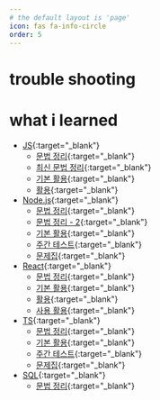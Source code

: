 ```yaml
---
# the default layout is 'page'
icon: fas fa-info-circle
order: 5
---
```


# trouble shooting

# what i learned

- [JS](https://github.com/leekh8/leekh8.github.io/blob/main/assets/lib/code/JS/){:target="\_blank"}
  - [문법 정리](https://github.com/leekh8/leekh8.github.io/blob/main/assets/lib/code/JS/js-grammar.js){:target="\_blank"}
  - [최신 문법 정리](https://github.com/leekh8/leekh8.github.io/blob/main/assets/lib/code/JS/js-grammar-new.jsx){:target="\_blank"}
  - [기본 활용](https://github.com/leekh8/leekh8.github.io/blob/main/assets/lib/code/JS/js-utilizing-basic.js){:target="\_blank"}
  - [활용](https://github.com/leekh8/leekh8.github.io/blob/main/assets/lib/code/JS/js-utilizing.js){:target="\_blank"}
- [Node.js](https://github.com/leekh8/leekh8.github.io/blob/main/assets/lib/code/Node.js/){:target="\_blank"}
  - [문법 정리](https://github.com/leekh8/leekh8.github.io/blob/main/assets/lib/code/Node.js/nodejs-grammar.js){:target="\_blank"}
  - [문법 정리 - 2](https://github.com/leekh8/leekh8.github.io/blob/main/assets/lib/code/Node.js/nodejs-grammar-2.js){:target="\_blank"}
  - [기본 활용](https://github.com/leekh8/leekh8.github.io/blob/main/assets/lib/code/Node.js/nodejs-utilizing-basic.js){:target="\_blank"}
  - [주간 테스트](https://github.com/leekh8/leekh8.github.io/blob/main/assets/lib/code/Node.js/nodejs-weekly-test.js){:target="\_blank"}
  - [문제집](https://github.com/leekh8/leekh8.github.io/blob/main/assets/lib/code/Node.js/nodejs-workbook.js){:target="\_blank"}
- [React](https://github.com/leekh8/leekh8.github.io/blob/main/assets/lib/code/React/){:target="\_blank"}
  - [문법 정리](https://github.com/leekh8/leekh8.github.io/blob/main/assets/lib/code/React/react-grammar.jsx){:target="\_blank"}
  - [기본 활용](https://github.com/leekh8/leekh8.github.io/blob/main/assets/lib/code/React/react-utilizing-basic.jsx){:target="\_blank"}
  - [활용](https://github.com/leekh8/leekh8.github.io/blob/main/assets/lib/code/React/react-utilizing.jsx){:target="\_blank"}
  - [사용 활용](https://github.com/leekh8/leekh8.github.io/blob/main/assets/lib/code/React/react-utilizing-practice.jsx){:target="\_blank"}
- [TS](https://github.com/leekh8/leekh8.github.io/blob/main/assets/lib/code/TS/){:target="\_blank"}
  - [문법 정리](https://github.com/leekh8/leekh8.github.io/blob/main/assets/lib/code/TS/ts-grammar.ts){:target="\_blank"}
  - [기본 활용](https://github.com/leekh8/leekh8.github.io/blob/main/assets/lib/code/TS/ts-utilizing-basic.ts){:target="\_blank"}
  - [주간 테스트](https://github.com/leekh8/leekh8.github.io/blob/main/assets/lib/code/TS/ts-weekly-test.ts){:target="\_blank"}
  - [문제집](https://github.com/leekh8/leekh8.github.io/blob/main/assets/lib/code/TS/ts-workbook.ts){:target="\_blank"}
- [SQL](https://github.com/leekh8/leekh8.github.io/blob/main/assets/lib/code/SQL/){:target="\_blank"}
  - [문법 정리](https://github.com/leekh8/leekh8.github.io/blob/main/assets/lib/code/SQL/sql-grammar.sql){:target="\_blank"}
